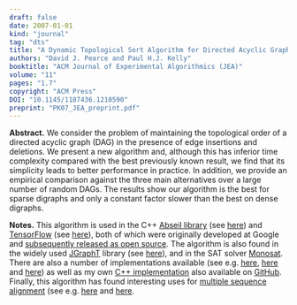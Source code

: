```yaml
---
draft: false
date: 2007-01-01
kind: "journal"
tag: "dts"
title: "A Dynamic Topological Sort Algorithm for Directed Acyclic Graphs"
authors: "David J. Pearce and Paul H.J. Kelly"
booktitle: "ACM Journal of Experimental Algorithmics (JEA)"
volume: "11"
pages: "1.7"
copyright: "ACM Press"
DOI: "10.1145/1187436.1210590"
preprint: "PK07_JEA_preprint.pdf"
---
```

**Abstract.** We consider the problem of maintaining the topological order of a directed acyclic graph (DAG) in the presence of edge insertions and deletions. We present a new algorithm and, although this has inferior time complexity compared with the best previously known result, we find that its simplicity leads to better performance in practice. In addition, we provide an empirical comparison against the three main alternatives over a large number of random DAGs. The results show our algorithm is the best for sparse digraphs and only a constant factor slower than the best on dense digraphs.

**Notes.** This algorithm is used in the C++ [Abseil
library](https://abseil.io/) (see [here](https://github.com/abseil/abseil-cpp/blob/master/absl/synchronization/internal/graphcycles.cc))
and
[TensorFlow](https://www.tensorflow.org/) (see [here](https://github.com/tensorflow/tensorflow/blob/master/tensorflow/compiler/jit/graphcycles/graphcycles.cc)),
both of which were originally developed at Google and [subsequently
released as open
source](https://opensource.googleblog.com/2017/09/introducing-abseil-new-common-libraries.html).  The algorithm is also found in the widely used [JGraphT](https://jgrapht.org/) library (see [here](https://jgrapht.org/javadoc-1.4.0/org/jgrapht/graph/DirectedAcyclicGraph.html)), and in the SAT solver [Monosat](https://github.com/sambayless/monosat).  There are also a number of implementations available (see e.g. [here](https://blutorange.github.io/js-incremental-cycle-detect/), [here](https://libraries.io/npm/occam-pearce-kelly/2.7.4) and [here](https://github.com/paerallax/pearce-kelly)) as well as my own [C++ implementation](../../files/oto-test-06102005.tgz) also available on [GitHub](https://github.com/DavePearce/DynamicTopologicalSort).  Finally, this algorithm has found interesting uses for [multiple sequence alignment](https://en.wikipedia.org/wiki/Multiple_sequence_alignment) (see e.g. [here](https://academic.oup.com/bioinformatics/article/23/2/e24/202846) and [here](https://www.ncbi.nlm.nih.gov/pmc/articles/PMC2684580/). 


